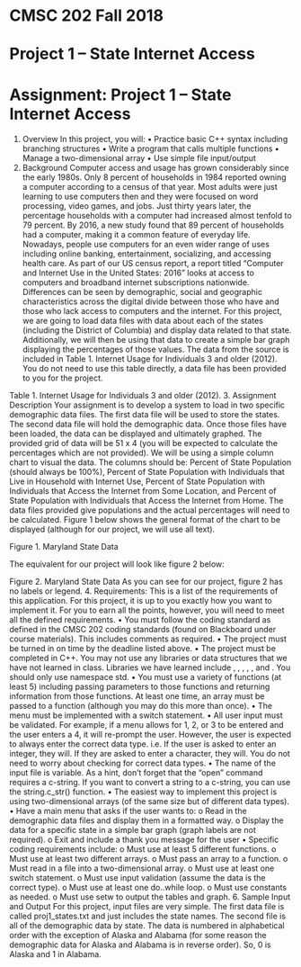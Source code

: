 # CMSC 202 Fall 2018 <br></br> Project 1 – State Internet Access
# Assignment: Project 1 – State Internet Access

1.	Overview
In this project, you will:
•	Practice basic C++ syntax including branching structures
•	Write a program that calls multiple functions
•	Manage a two-dimensional array
•	Use simple file input/output
2.	Background
Computer access and usage has grown considerably since the early 1980s. Only 8 percent of households in 1984 reported owning a computer according to a census of that year. Most adults were just learning to use computers then and they were focused on word processing, video games, and jobs. Just thirty years later, the percentage households with a computer had increased almost tenfold to 79 percent. By 2016, a new study found that 89 percent of households had a computer, making it a common feature of everyday life. Nowadays, people use computers for an even wider range of uses including online banking, entertainment, socializing, and accessing health care. 
As part of our US census report, a report titled “Computer and Internet Use in the United States: 2016” looks at access to computers and broadband internet subscriptions nationwide. Differences can be seen by demographic, social and geographic characteristics across the digital divide between those who have and those who lack access to computers and the internet. 
For this project, we are going to load data files with data about each of the states (including the District of Columbia) and display data related to that state. Additionally, we will then be using that data to create a simple bar graph displaying the percentages of those values.
The data from the source is included in Table 1. Internet Usage for Individuals 3 and older (2012). You do not need to use this table directly, a data file has been provided to you for the project.
 
Table 1. Internet Usage for Individuals 3 and older (2012).
3.	Assignment Description
Your assignment is to develop a system to load in two specific demographic data files. The first data file will be used to store the states. The second data file will hold the demographic data. Once those files have been loaded, the data can be displayed and ultimately graphed.
The provided grid of data will be 51 x 4 (you will be expected to calculate the percentages which are not provided).
We will be using a simple column chart to visual the data. The columns should be: Percent of State Population (should always be 100%), Percent of State Population with Individuals that Live in Household with Internet Use, Percent of State Population with Individuals that Access the Internet from Some Location, and Percent of State Population with Individuals that Access the Internet from Home. The data files provided give populations and the actual percentages will need to be calculated. Figure 1 below shows the general format of the chart to be displayed (although for our project, we will use all text).
 
Figure 1. Maryland State Data

The equivalent for our project will look like figure 2 below:
 
Figure 2. Maryland State Data
As you can see for our project, figure 2 has no labels or legend.
4.	Requirements:
This is a list of the requirements of this application. For this project, it is up to you exactly how you want to implement it. For you to earn all the points, however, you will need to meet all the defined requirements.
•	You must follow the coding standard as defined in the CMSC 202 coding standards (found on Blackboard under course materials). This includes comments as required.
•	The project must be turned in on time by the deadline listed above.
•	The project must be completed in C++. You may not use any libraries or data structures that we have not learned in class. Libraries we have learned include <iostream>, <fstream>, <iomanip>, <cmath>, <cstlib>, and <string>. You should only use namespace std.
•	You must use a variety of functions (at least 5) including passing parameters to those functions and returning information from those functions. At least one time, an array must be passed to a function (although you may do this more than once).
•	The menu must be implemented with a switch statement.
•	All user input must be validated. For example, if a menu allows for 1, 2, or 3 to be entered and the user enters a 4, it will re-prompt the user. However, the user is expected to always enter the correct data type. i.e. If the user is asked to enter an integer, they will. If they are asked to enter a character, they will. You do not need to worry about checking for correct data types.
•	The name of the input file is variable. As a hint, don’t forget that the “open” command requires a c-string. If you want to convert a string to a c-string, you can use the string.c_str() function.
•	The easiest way to implement this project is using two-dimensional arrays (of the same size but of different data types). 
•	Have a main menu that asks if the user wants to:
o	Read in the demographic data files and display them in a formatted way.
o	Display the data for a specific state in a simple bar graph (graph labels are not required).
o	Exit and include a thank you message for the user
•	Specific coding requirements include:
o	Must use at least 5 different functions.
o	Must use at least two different arrays.
o	Must pass an array to a function.
o	Must read in a file into a two-dimensional array.
o	Must use at least one switch statement.
o	Must use input validation (assume the data is the correct type).
o	Must use at least one do..while loop.
o	Must use constants as needed.
o	Must use setw to output the tables and graph.
6.	Sample Input and Output
For this project, input files are very simple. The first data file is called proj1_states.txt and just includes the state names. 
The second file is all of the demographic data by state. The data is numbered in alphabetical order with the exception of Alaska and Alabama (for some reason the demographic data for Alaska and Alabama is in reverse order). So, 0 is Alaska and 1 in Alabama.

